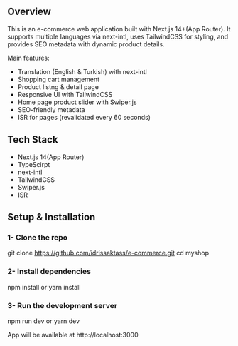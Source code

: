 ## Overview
This is an e-commerce web application built with Next.js 14+(App Router). It supports multiple languages via next-intl, uses TailwindCSS for styling, and provides SEO metadata with dynamic product details.

Main features:

- Translation (English & Turkish) with next-intl
- Shopping cart management
- Product listng & detail page
- Responsive UI with TailwindCSS
- Home page product slider with Swiper.js
- SEO-friendly metadata
- ISR for pages (revalidated every 60 seconds)

## Tech Stack

- Next.js 14(App Router)
- TypeScirpt
- next-intl
- TailwindCSS
- Swiper.js
- ISR

## Setup & Installation
### 1- Clone the repo
git clone https://github.com/idrissaktass/e-commerce.git
cd myshop
### 2- Install dependencies
npm install or yarn install
### 3- Run the development server
npm run dev or yarn dev

App will be available at http://localhost:3000
  
 
